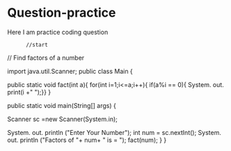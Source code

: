 # Question-practice
Here I am practice coding question
         
          
          //start
         
// Find factors of a number

import java.util.Scanner;
public class Main {
	
public static void  fact(int a){
	      for(int i=1;i<=a;i++){
 if(a%i == 0){
    System. out. print(i +" ");}}
          	}
	
public static void main(String[] args) {
		
Scanner sc =new Scanner(System.in);

System. out. println ("Enter Your Number");
		int num = sc.nextInt();
		System. out. println ("Factors of "+ num+ " is = ");
		fact(num);
			}
}

